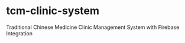 # tcm-clinic-system
Traditional Chinese Medicine Clinic Management System with Firebase Integration
